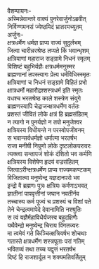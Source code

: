 वैशम्पायनः-  
अस्मिन्नेवान्तरे वाक्यं पुनरेवार्जुनोऽब्रवीत्  
निर्विण्णमनसं ज्येष्ठमिदं भ्रातरमच्युतम्  
अर्जुनः-  
क्षत्रधर्मेण धर्मज्ञ प्राप्य राज्यं सुदुर्लभम्  
जित्वा चारीन्नरश्रेष्ठ तप्यते किं भवान्भृशम्  
क्षत्रियाणां महाराज सङ्ग्रामे निधनं स्मृतम्  
विशिष्टं बहुभिर्यज्ञैः क्षत्रधर्ममनुस्मर  
ब्राह्मणानां तपस्त्यागः प्रेत्य धर्मविधिस्स्मृतः  
क्षत्रियाणां च निधनं सङ्ग्रामे विहितं प्रभो  
क्षात्रधर्मो महारौद्रश्शस्त्रधर्म इति स्मृतः  
वधश्च भरतश्रेष्ठ काले शस्त्रेण संयुगे  
ब्राह्मणस्यापि चेद्राजन्क्षत्रधर्मेण वर्ततः  
प्रशस्तं जीवितं लोके क्षत्रं हि ब्रह्मसंहितम्  
न त्यागो न पुनर्यज्ञो न तपो मनुजेश्वर  
क्षत्रियस्य विधीयन्ते न परस्वोपजीवनम्  
स भवान्सर्वधर्मज्ञो धर्मात्मा भरतर्षभ  
राजा मनीषी निपुणो लोके दृष्टलोकपरावरः  
त्यक्त्वा सन्तापजं शोकं दंशितो भव कर्मणि  
क्षत्रियस्य विशेषेण हृदयं वज्रसंहितम्  
जित्वाऽरीन्क्षत्रधर्मेण प्राप्य राज्यमकण्टकम्  
विजितात्मा मनुष्येन्द्र यज्ञदानपरो भव  
इन्द्रो वै ब्रह्मणः पुत्रः क्षत्रियः कर्मणाऽभवत्  
ज्ञातीनां पापवृत्तीनां जघान नवतीर्नव  
तच्चास्य कर्म पूज्यं च प्रशस्यं च विशां पते  
तेने चेन्द्रत्वमापेदे देवानामिति नश्श्रुतिः  
स त्वं यज्ञैर्महाविधैर्यजस्व बहुदक्षिणैः  
यथैवेन्द्रो मनुष्येन्द्र चिराय विगतज्वरः  
मा त्वमेवं गते किञ्चित्क्षत्रियर्षभ शोचथाः  
गतास्ते क्षत्रधर्मेण शस्त्रपूताः परां गतिम्  
भवितव्यं तथा तच्च यद्वृत्तं भरतर्षभ  
दिष्टं हि राजशार्दूल न शक्यमतिवर्तितुम्   
